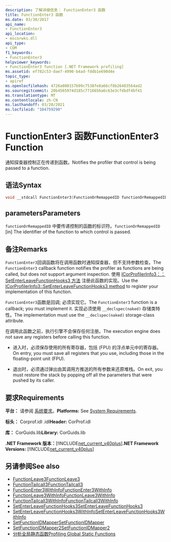 ```yaml
---
description: 了解详细信息： FunctionEnter3 函数
title: FunctionEnter3 函数
ms.date: 03/30/2017
api_name:
- FunctionEnter3
api_location:
- mscorwks.dll
api_type:
- COM
f1_keywords:
- FunctionEnter3
helpviewer_keywords:
- FunctionEnter3 function [.NET Framework profiling]
ms.assetid: ef782c53-dae7-4990-b4ad-fddb1e690d4e
topic_type:
- apiref
ms.openlocfilehash: 4726a080157b99c7538fe8a66cf8b26403564ad2
ms.sourcegitcommit: 20b4565974d185c7716656a6c63e3cfdbdf4bf41
ms.translationtype: MT
ms.contentlocale: zh-CN
ms.lasthandoff: 03/20/2021
ms.locfileid: "104759290"
---
```

# <a name="functionenter3-function"></a><span data-ttu-id="2573d-103">FunctionEnter3 函数</span><span class="sxs-lookup"><span data-stu-id="2573d-103">FunctionEnter3 Function</span></span>

<span data-ttu-id="2573d-104">通知探查器控制正在传递到函数。</span><span class="sxs-lookup"><span data-stu-id="2573d-104">Notifies the profiler that control is being passed to a function.</span></span>  
  
## <a name="syntax"></a><span data-ttu-id="2573d-105">语法</span><span class="sxs-lookup"><span data-stu-id="2573d-105">Syntax</span></span>  
  
```cpp  
void __stdcall FunctionEnter3(FunctionOrRemappedID functionOrRemappedID);  
```  
  
## <a name="parameters"></a><span data-ttu-id="2573d-106">parameters</span><span class="sxs-lookup"><span data-stu-id="2573d-106">Parameters</span></span>

<span data-ttu-id="2573d-107">`functionOrRemappedID` 中要传递控制的函数的标识符。</span><span class="sxs-lookup"><span data-stu-id="2573d-107">`functionOrRemappedID` [in] The identifier of the function to which control is passed.</span></span>

## <a name="remarks"></a><span data-ttu-id="2573d-108">备注</span><span class="sxs-lookup"><span data-stu-id="2573d-108">Remarks</span></span>  

 <span data-ttu-id="2573d-109">`FunctionEnter3`回调函数将在调用函数时通知探查器，但不支持参数检查。</span><span class="sxs-lookup"><span data-stu-id="2573d-109">The `FunctionEnter3` callback function notifies the profiler as functions are being called, but does not support argument inspection.</span></span> <span data-ttu-id="2573d-110">使用 [ICorProfilerInfo3：： SetEnterLeaveFunctionHooks3 方法](icorprofilerinfo3-setenterleavefunctionhooks3-method.md) 注册此函数的实现。</span><span class="sxs-lookup"><span data-stu-id="2573d-110">Use the [ICorProfilerInfo3::SetEnterLeaveFunctionHooks3 method](icorprofilerinfo3-setenterleavefunctionhooks3-method.md) to register your implementation of this function.</span></span>  
  
 <span data-ttu-id="2573d-111">`FunctionEnter3`函数是回调; 必须实现它。</span><span class="sxs-lookup"><span data-stu-id="2573d-111">The `FunctionEnter3` function is a callback; you must implement it.</span></span> <span data-ttu-id="2573d-112">实现必须使用 `__declspec(naked)` 存储类特性。</span><span class="sxs-lookup"><span data-stu-id="2573d-112">The implementation must use the `__declspec(naked)` storage-class attribute.</span></span>  
  
 <span data-ttu-id="2573d-113">在调用此函数之前，执行引擎不会保存任何注册。</span><span class="sxs-lookup"><span data-stu-id="2573d-113">The execution engine does not save any registers before calling this function.</span></span>  
  
- <span data-ttu-id="2573d-114">进入时，必须保存使用的所有寄存器，包括 (FPU) 的浮点单元中的寄存器。</span><span class="sxs-lookup"><span data-stu-id="2573d-114">On entry, you must save all registers that you use, including those in the floating-point unit (FPU).</span></span>  
  
- <span data-ttu-id="2573d-115">退出时，必须通过弹出由其调用方推送的所有参数来还原堆栈。</span><span class="sxs-lookup"><span data-stu-id="2573d-115">On exit, you must restore the stack by popping off all the parameters that were pushed by its caller.</span></span>  
  
## <a name="requirements"></a><span data-ttu-id="2573d-116">要求</span><span class="sxs-lookup"><span data-stu-id="2573d-116">Requirements</span></span>  

 <span data-ttu-id="2573d-117">**平台：** 请参阅 [系统要求](../../get-started/system-requirements.md)。</span><span class="sxs-lookup"><span data-stu-id="2573d-117">**Platforms:** See [System Requirements](../../get-started/system-requirements.md).</span></span>  
  
 <span data-ttu-id="2573d-118">**标头：** Corprof.idl .idl</span><span class="sxs-lookup"><span data-stu-id="2573d-118">**Header:** CorProf.idl</span></span>  
  
 <span data-ttu-id="2573d-119">**库：** CorGuids.lib</span><span class="sxs-lookup"><span data-stu-id="2573d-119">**Library:** CorGuids.lib</span></span>  
  
 <span data-ttu-id="2573d-120">**.NET Framework 版本：**[!INCLUDE[net_current_v40plus](../../../../includes/net-current-v40plus-md.md)]</span><span class="sxs-lookup"><span data-stu-id="2573d-120">**.NET Framework Versions:** [!INCLUDE[net_current_v40plus](../../../../includes/net-current-v40plus-md.md)]</span></span>  
  
## <a name="see-also"></a><span data-ttu-id="2573d-121">另请参阅</span><span class="sxs-lookup"><span data-stu-id="2573d-121">See also</span></span>

- [<span data-ttu-id="2573d-122">FunctionLeave3</span><span class="sxs-lookup"><span data-stu-id="2573d-122">FunctionLeave3</span></span>](functionleave3-function.md)
- [<span data-ttu-id="2573d-123">FunctionTailcall3</span><span class="sxs-lookup"><span data-stu-id="2573d-123">FunctionTailcall3</span></span>](functiontailcall3-function.md)
- [<span data-ttu-id="2573d-124">FunctionEnter3WithInfo</span><span class="sxs-lookup"><span data-stu-id="2573d-124">FunctionEnter3WithInfo</span></span>](functionenter3withinfo-function.md)
- [<span data-ttu-id="2573d-125">FunctionLeave3WithInfo</span><span class="sxs-lookup"><span data-stu-id="2573d-125">FunctionLeave3WithInfo</span></span>](functionleave3withinfo-function.md)
- [<span data-ttu-id="2573d-126">FunctionTailcall3WithInfo</span><span class="sxs-lookup"><span data-stu-id="2573d-126">FunctionTailcall3WithInfo</span></span>](functiontailcall3withinfo-function.md)
- [<span data-ttu-id="2573d-127">SetEnterLeaveFunctionHooks3</span><span class="sxs-lookup"><span data-stu-id="2573d-127">SetEnterLeaveFunctionHooks3</span></span>](icorprofilerinfo3-setenterleavefunctionhooks3-method.md)
- [<span data-ttu-id="2573d-128">SetEnterLeaveFunctionHooks3WithInfo</span><span class="sxs-lookup"><span data-stu-id="2573d-128">SetEnterLeaveFunctionHooks3WithInfo</span></span>](icorprofilerinfo3-setenterleavefunctionhooks3withinfo-method.md)
- [<span data-ttu-id="2573d-129">SetFunctionIDMapper</span><span class="sxs-lookup"><span data-stu-id="2573d-129">SetFunctionIDMapper</span></span>](icorprofilerinfo-setfunctionidmapper-method.md)
- [<span data-ttu-id="2573d-130">SetFunctionIDMapper2</span><span class="sxs-lookup"><span data-stu-id="2573d-130">SetFunctionIDMapper2</span></span>](icorprofilerinfo3-setfunctionidmapper2-method.md)
- [<span data-ttu-id="2573d-131">分析全局静态函数</span><span class="sxs-lookup"><span data-stu-id="2573d-131">Profiling Global Static Functions</span></span>](profiling-global-static-functions.md)
